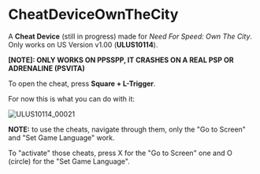 # CheatDeviceOwnTheCity
A **Cheat Device** (still in progress) made for *Need For Speed: Own The City*. Only works on US Version v1.00 (**ULUS10114**).

**[NOTE]: ONLY WORKS ON PPSSPP, IT CRASHES ON A REAL PSP OR ADRENALINE (PSVITA)**

To open the cheat, press **Square + L-Trigger**.

For now this is what you can do with it:

![ULUS10114_00021](https://user-images.githubusercontent.com/88230635/205371445-96ae2bbc-0196-4f60-8627-cb3d014592f1.jpg)


**NOTE:** to use the cheats, navigate through them, only the "Go to Screen" and "Set Game Language" work.

To "activate" those cheats, press X for the "Go to Screen" one and O (circle) for the "Set Game Language".
